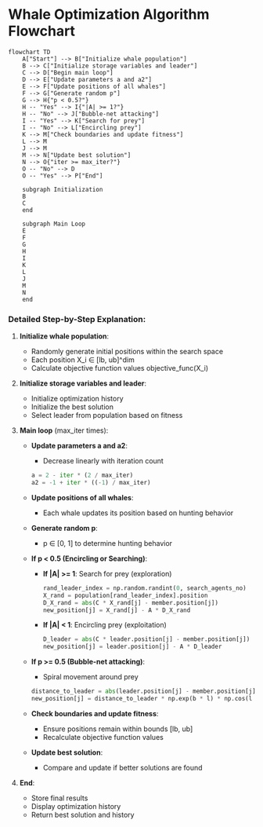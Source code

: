 # Whale Optimization Algorithm Flowchart

```mermaid
flowchart TD
    A["Start"] --> B["Initialize whale population"]
    B --> C["Initialize storage variables and leader"]
    C --> D["Begin main loop"]
    D --> E["Update parameters a and a2"]
    E --> F["Update positions of all whales"]
    F --> G["Generate random p"]
    G --> H{"p < 0.5?"}
    H -- "Yes" --> I{"|A| >= 1?"}
    H -- "No" --> J["Bubble-net attacking"]
    I -- "Yes" --> K["Search for prey"]
    I -- "No" --> L["Encircling prey"]
    K --> M["Check boundaries and update fitness"]
    L --> M
    J --> M
    M --> N["Update best solution"]
    N --> O{"iter >= max_iter?"}
    O -- "No" --> D
    O -- "Yes" --> P["End"]
    
    subgraph Initialization
    B
    C
    end
    
    subgraph Main Loop
    E
    F
    G
    H
    I
    K
    L
    J
    M
    N
    end
```

### Detailed Step-by-Step Explanation:

1. **Initialize whale population**:
   - Randomly generate initial positions within the search space
   - Each position X_i ∈ [lb, ub]^dim
   - Calculate objective function values objective_func(X_i)

2. **Initialize storage variables and leader**:
   - Initialize optimization history
   - Initialize the best solution
   - Select leader from population based on fitness

3. **Main loop** (max_iter times):
   - **Update parameters a and a2**:
     * Decrease linearly with iteration count
     ```python
     a = 2 - iter * (2 / max_iter)
     a2 = -1 + iter * ((-1) / max_iter)
     ```

   - **Update positions of all whales**:
     * Each whale updates its position based on hunting behavior

   - **Generate random p**:
     * p ∈ [0, 1] to determine hunting behavior

   - **If p < 0.5 (Encircling or Searching)**:
     * **If |A| >= 1**: Search for prey (exploration)
       ```python
       rand_leader_index = np.random.randint(0, search_agents_no)
       X_rand = population[rand_leader_index].position
       D_X_rand = abs(C * X_rand[j] - member.position[j])
       new_position[j] = X_rand[j] - A * D_X_rand
       ```
     * **If |A| < 1**: Encircling prey (exploitation)
       ```python
       D_leader = abs(C * leader.position[j] - member.position[j])
       new_position[j] = leader.position[j] - A * D_leader
       ```

   - **If p >= 0.5 (Bubble-net attacking)**:
     * Spiral movement around prey
     ```python
     distance_to_leader = abs(leader.position[j] - member.position[j])
     new_position[j] = distance_to_leader * np.exp(b * l) * np.cos(l * 2 * np.pi) + leader.position[j]
     ```

   - **Check boundaries and update fitness**:
     * Ensure positions remain within bounds [lb, ub]
     * Recalculate objective function values

   - **Update best solution**:
     * Compare and update if better solutions are found

4. **End**:
   - Store final results
   - Display optimization history
   - Return best solution and history